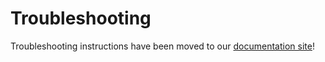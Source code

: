 # Troubleshooting

Troubleshooting instructions have been moved to our [documentation site](http://docs.honeybadger.io/ruby/support/troubleshooting.html)!

